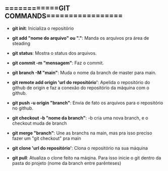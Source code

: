 ## ============GIT COMMANDS=================

- **git init**: Inicializa o repositório
- **git add "nome do arquivo" ou "."**: Manda os arquivos pra  área de steading
- **git status**: Mostra o status dos arquivos.
- **git commit -m "mensagem"**: Faz o commit.

- **git branch -M "main"**: Muda o nome da branch de master para main.

- **git remote add origin 'url do repositório'**: Apelida o repositório do github  de origin e faz a conexão do repositório da  máquina com o github.
- **git push -u origin "branch"**: Envia de fato os arquivos para o repositório no github.

- **git checkout -b "nome da branch"**: -b cria uma nova branch, e o checkout muda de branch
- **git merge "branch"**: Une as branchs na main, mas pra isso preciso fazer um "git checkout" pra main
- **git clone 'url do repositório'**: Clona o repositório na sua máquina
- **git pull**: Atualiza o clone feito na máqina. Para isso inicie o git dentro da pasta do projeto (nome da branch entre parênteses)
